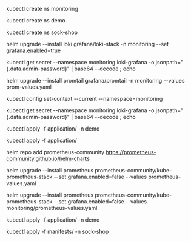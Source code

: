 kubectl create ns monitoring

kubectl create ns demo

kubectl create ns sock-shop

helm upgrade --install loki grafana/loki-stack -n monitoring --set grafana.enabled=true

kubectl get secret --namespace monitoring loki-grafana -o jsonpath="{.data.admin-password}" | base64 --decode ; echo

helm upgrade --install promtail grafana/promtail -n monitoring --values prom-values.yaml

kubectl config set-context --current --namespace=monitoring

kubectl get secret --namespace monitoring loki-grafana -o jsonpath="{.data.admin-password}" | base64 --decode ; echo

kubectl apply -f application/ -n demo

kubectl apply -f application/

helm repo add prometheus-community https://prometheus-community.github.io/helm-charts

helm upgrade --install prometheus prometheus-community/kube-prometheus-stack --set grafana.enabled=false --values prometheus-values.yaml

helm upgrade --install prometheus prometheus-community/kube-prometheus-stack --set grafana.enabled=false --values monitoring/prometheus-values.yaml

kubectl apply -f application/ -n demo

kubectl apply -f manifests/ -n sock-shop

